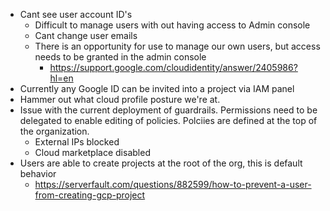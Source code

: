 * Cant see user account ID's
  * Difficult to manage users with out having access to Admin console 
  * Cant change user emails 
  * There is an opportunity for use to manage our own users, but access needs to be granted in the admin console
    * https://support.google.com/cloudidentity/answer/2405986?hl=en
* Currently any Google ID can be invited into a project via IAM panel
* Hammer out what cloud profile posture we're at.
* Issue with the current deployment of guardrails. Permissions need to be delegated to enable editing of policies. Polciies are defined at the top of the organization.
  * External IPs blocked
  * Cloud marketplace disabled
* Users are able to create projects at the root of the org, this is default behavior 
  * https://serverfault.com/questions/882599/how-to-prevent-a-user-from-creating-gcp-project